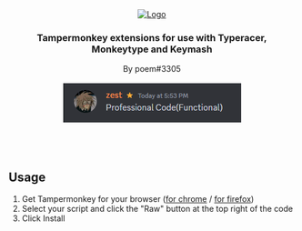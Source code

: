 <div align="center">
  <a href="https://github.com/PoemOnTyperacer/tampermonkey">
    <img src="https://play.typeracer.com/images/tr-loader.gif" alt="Logo" width="80" height="80">
  </a>

  <h3 align="center">Tampermonkey extensions for use with Typeracer, Monkeytype and Keymash</h3>

  <p align="center">
    By poem#3305
    <br />
    <br />
    <img src='https://raw.githubusercontent.com/PoemOnTyperacer/tampermonkey/master/resources/summary.png'>
    <br />
    <br />
    <br />
    <br />
  </p>
</div>

## Usage

1. Get Tampermonkey for your browser ([for chrome](https://chrome.google.com/webstore/detail/tampermonkey/dhdgffkkebhmkfjojejmpbldmpobfkfo?hl=fr) / [for firefox](https://addons.mozilla.org/fr/firefox/addon/tampermonkey/))
2. Select your script and click the "Raw" button at the top right of the code
3. Click Install
